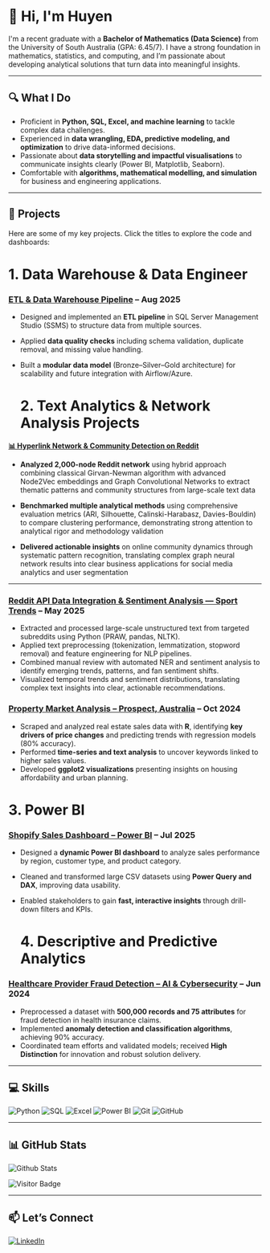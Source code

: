 # 👋 Hi, I'm Huyen

I'm a recent graduate with a **Bachelor of Mathematics (Data Science)** from the University of South Australia (GPA: 6.45/7). I have a strong foundation in mathematics, statistics, and computing, and I’m passionate about developing analytical solutions that turn data into meaningful insights.

---

## 🔍 What I Do

- Proficient in **Python, SQL, Excel, and machine learning** to tackle complex data challenges.
- Experienced in **data wrangling, EDA, predictive modeling, and optimization** to drive data-informed decisions.
- Passionate about **data storytelling and impactful visualisations** to communicate insights clearly (Power BI, Matplotlib, Seaborn).
- Comfortable with **algorithms, mathematical modelling, and simulation** for business and engineering applications.

---

## 📌 Projects

Here are some of my key projects. Click the titles to explore the code and dashboards:
# 1. Data Warehouse & Data Engineer

### [ETL & Data Warehouse Pipeline](https://github.com/HuyenThiThu-Pham/SQL--Data-Warehouse-Project) – Aug 2025
- Designed and implemented an **ETL pipeline** in SQL Server Management Studio (SSMS) to structure data from multiple sources.  
- Applied **data quality checks** including schema validation, duplicate removal, and missing value handling.  
- Built a **modular data model** (Bronze–Silver–Gold architecture) for scalability and future integration with Airflow/Azure.

  # 2. Text Analytics & Network Analysis Projects

**[📊 Hyperlink Network & Community Detection on Reddit](https://github.com/HuyenThiThu-Pham/Hyperlink-Network-Community-Detection)**

- **Analyzed 2,000-node Reddit network** using hybrid approach combining classical Girvan-Newman algorithm with advanced Node2Vec embeddings and Graph Convolutional Networks to extract thematic patterns and community structures from large-scale text data

- **Benchmarked multiple analytical methods** using comprehensive evaluation metrics (ARI, Silhouette, Calinski-Harabasz, Davies-Bouldin) to compare clustering performance, demonstrating strong attention to analytical rigor and methodology validation

- **Delivered actionable insights** on online community dynamics through systematic pattern recognition, translating complex graph neural network results into clear business applications for social media analytics and user segmentation

---




### [Reddit API Data Integration & Sentiment Analysis — Sport Trends](https://github.com/HuyenThiThu-Pham/Reddit-API-Data-Integration-Sentiment-Analysis-Sport-Trends/tree/main) – May 2025
- Extracted and processed large-scale unstructured text from targeted subreddits using Python (PRAW, pandas, NLTK).
- Applied text preprocessing (tokenization, lemmatization, stopword removal) and feature engineering for NLP pipelines.
- Combined manual review with automated NER and sentiment analysis to identify emerging trends, patterns, and fan sentiment shifts.
- Visualized temporal trends and sentiment distributions, translating complex text insights into clear, actionable recommendations.


### [Property Market Analysis – Prospect, Australia](https://github.com/HuyenThiThu-Pham/Property-analysis_web-scraping_R) – Oct 2024
- Scraped and analyzed real estate sales data with **R**, identifying **key drivers of price changes** and predicting trends with regression models (80% accuracy).  
- Performed **time-series and text analysis** to uncover keywords linked to higher sales values.  
- Developed **ggplot2 visualizations** presenting insights on housing affordability and urban planning.

# 3. Power BI

### [Shopify Sales Dashboard – Power BI](https://github.com/HuyenThiThu-Pham/Shopify-Sales-Customer-Dashboard-Power-BI-) – Jul 2025
- Designed a **dynamic Power BI dashboard** to analyze sales performance by region, customer type, and product category.  
- Cleaned and transformed large CSV datasets using **Power Query and DAX**, improving data usability.  
- Enabled stakeholders to gain **fast, interactive insights** through drill-down filters and KPIs.

  # 4. Descriptive and Predictive Analytics

### [Healthcare Provider Fraud Detection – AI & Cybersecurity](https://github.com/HuyenThiThu-Pham/The-Healthcare-Fraud-Detection_R) – Jun 2024
- Preprocessed a dataset with **500,000 records and 75 attributes** for fraud detection in health insurance claims.  
- Implemented **anomaly detection and classification algorithms**, achieving 90% accuracy.  
- Coordinated team efforts and validated models; received **High Distinction** for innovation and robust solution delivery.

---

## 💻 Skills

![Python](https://img.shields.io/badge/-Python-black?style=flat-square&logo=Python)
![SQL](https://img.shields.io/badge/-MySQL-black?style=flat-square&logo=mysql)
![Excel](https://img.shields.io/badge/-Excel-217346?style=flat-square&logo=microsoft-excel&logoColor=white)
![Power BI](https://img.shields.io/badge/-Power%20BI-F2C811?style=flat-square&logo=power-bi&logoColor=black)
![Git](https://img.shields.io/badge/-Git-black?style=flat-square&logo=git)
![GitHub](https://img.shields.io/badge/-GitHub-181717?style=flat-square&logo=github)

---

## 📊 GitHub Stats

![Github Stats](https://github-readme-stats.vercel.app/api?username=HuyenThiThu-Pham&count_private=true&show_icons=true&include_all_commits=true&theme=prussian&layout=compact)

![Visitor Badge](https://visitor-badge.laobi.icu/badge?page_id=HuyenThiThu-Pham.HuyenThiThu-Pham)

---

## 📫 Let’s Connect

[![LinkedIn](https://img.shields.io/badge/linkedin-%230077B5.svg?style=for-the-badge&logo=linkedin&logoColor=white)](https://www.linkedin.com/in/huyen-pham-b1a75bab/)

